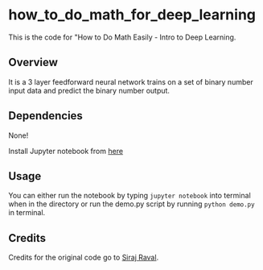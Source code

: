 # how_to_do_math_for_deep_learning

This is the code for "How to Do Math Easily - Intro to Deep Learning.

## Overview

 It is a 3 layer feedforward neural network trains on a set of binary number input data and predict the binary number output.

## Dependencies

None! 

Install Jupyter notebook from [here](http://jupyter.readthedocs.io/en/latest/install.html)

## Usage

You can either run the notebook by typing `jupyter notebook` into terminal when in the directory or run the demo.py script by running `python demo.py` in terminal.

## Credits

Credits for the original code go to [Siraj Raval](https://youtu.be/N4gDikiec8E/).

